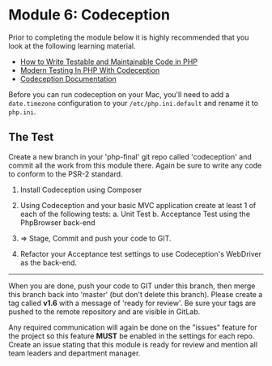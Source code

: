 # Module 6: Codeception

Prior to completing the module below it is highly recommended that you look at the following learning material.  

* [How to Write Testable and Maintainable Code in PHP](http://net.tutsplus.com/tutorials/php/how-to-write-testable-and-maintainable-code-in-php/)
* [Modern Testing In PHP With Codeception](https://tutsplus.com/course/modern-testing-in-php-with-codeception/)
* [Codeception Documentation](http://codeception.com/docs/01-Introduction)

Before you can run codeception on your Mac, you'll need to add a `date.timezone` configuration to your `/etc/php.ini.default` and rename it to `php.ini`.

## The Test


Create a new branch in your 'php-final' git repo called 'codeception' and commit all the work from this module there.  Again be sure to write any code to conform to the PSR-2 standard.

1.  Install Codeception using Composer
2.  Using Codeception and your basic MVC application create at least 1 of each of the following tests:
	a.  Unit Test
	b.  Acceptance Test using the PhpBrowser back-end
	
3.  => Stage, Commit and push your code to GIT.
4.  Refactor your Acceptance test settings to use Codeception's WebDriver as the back-end.


----------

When you are done, push your code to GIT under this branch, then merge this branch back into 'master' (but don't delete this branch).  Please create a tag called **v1.6** with a message of 'ready for review'.  Be sure your tags are pushed to the remote repository and are visible in GitLab.

Any required communication will again be done on the "issues" feature for the project so this feature **MUST** be enabled in the settings for each repo.  Create an issue stating that this module is ready for review and mention all team leaders and department manager.